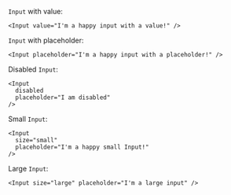 `Input` with value:
```
<Input value="I'm a happy input with a value!" />
```

`Input` with placeholder:
```
<Input placeholder="I'm a happy input with a placeholder!" />
```

Disabled `Input`:
```
<Input
  disabled
  placeholder="I am disabled"
/>
```

Small `Input`:
```
<Input
  size="small"
  placeholder="I'm a happy small Input!"
/>
```

Large `Input`:
```
<Input size="large" placeholder="I'm a large input" />
```
